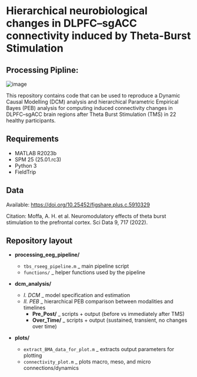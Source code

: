 # Hierarchical neurobiological changes in DLPFC–sgACC connectivity induced by Theta-Burst Stimulation

## Processing Pipline:
![image](https://github.com/user-attachments/assets/4af15c6e-61ee-47ba-b1f7-6d4d611ba84f)




This repository contains code that can be used to reproduce a Dynamic Causal Modelling (DCM) analysis and hierarchical Parametric Empirical Bayes (PEB) analysis for computing induced connectivity changes in DLPFC–sgACC brain regions after Theta Burst Stimulation (TMS) in 22 healthy participants.

## Requirements
- MATLAB R2023b
- SPM 25 (25.01.rc3)
- Python 3
- FieldTrip 


## Data
Available: https://doi.org/10.25452/figshare.plus.c.5910329

Citation: Moffa, A. H. et al. Neuromodulatory effects of theta burst stimulation to the prefrontal cortex. Sci Data 9, 717 (2022).


## Repository layout

- **processing_eeg_pipeline/**
  - `tbs_rseeg_pipeline.m` _ main pipeline script  
  - `functions/` _ helper functions used by the pipeline  

- **dcm_analysis/**
  - *I. DCM* _ model specification and estimation  
  - *II. PEB* _ hierarchical PEB comparison between modalities and timelines  
    - **Pre_Post/** _ scripts + output (before vs immediately after TMS)  
    - **Over_Time/** _ scripts + output (sustained, transient, no changes over time)  

- **plots/**
  - `extract_BMA_data_for_plot.m` _ extracts output parameters for plotting  
  - `connectivity_plot.m` _ plots macro, meso, and micro connections/dynamics  

